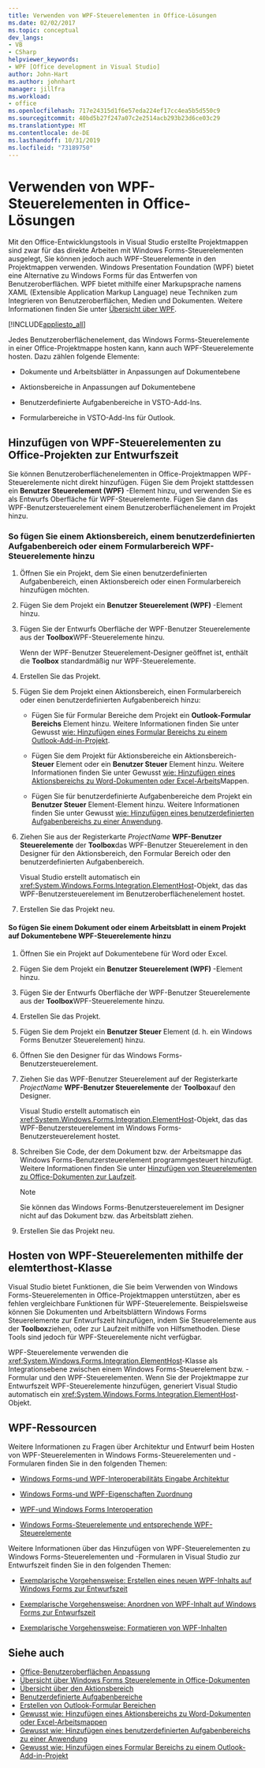 ```yaml
---
title: Verwenden von WPF-Steuerelementen in Office-Lösungen
ms.date: 02/02/2017
ms.topic: conceptual
dev_langs:
- VB
- CSharp
helpviewer_keywords:
- WPF [Office development in Visual Studio]
author: John-Hart
ms.author: johnhart
manager: jillfra
ms.workload:
- office
ms.openlocfilehash: 717e24315d1f6e57eda224ef17cc4ea5b5d550c9
ms.sourcegitcommit: 40bd5b27f247a07c2e2514acb293b23d6ce03c29
ms.translationtype: MT
ms.contentlocale: de-DE
ms.lasthandoff: 10/31/2019
ms.locfileid: "73189750"
---
```

# <a name="use-wpf-controls-in-office-solutions"></a>Verwenden von WPF-Steuerelementen in Office-Lösungen

Mit den Office-Entwicklungstools in Visual Studio erstellte Projektmappen sind zwar für das direkte Arbeiten mit Windows Forms-Steuerelementen ausgelegt, Sie können jedoch auch WPF-Steuerelemente in den Projektmappen verwenden. Windows Presentation Foundation (WPF) bietet eine Alternative zu Windows Forms für das Entwerfen von Benutzeroberflächen. WPF bietet mithilfe einer Markupsprache namens XAML (Extensible Application Markup Language) neue Techniken zum Integrieren von Benutzeroberflächen, Medien und Dokumenten. Weitere Informationen finden Sie unter [Übersicht über WPF](/dotnet/framework/wpf/introduction-to-wpf).

[!INCLUDE[appliesto_all](../vsto/includes/appliesto-all-md.md)]

Jedes Benutzeroberflächenelement, das Windows Forms-Steuerelemente in einer Office-Projektmappe hosten kann, kann auch WPF-Steuerelemente hosten. Dazu zählen folgende Elemente:

- Dokumente und Arbeitsblätter in Anpassungen auf Dokumentebene

- Aktionsbereiche in Anpassungen auf Dokumentebene

- Benutzerdefinierte Aufgabenbereiche in VSTO-Add-Ins.

- Formularbereiche in VSTO-Add-Ins für Outlook.

## <a name="add-wpf-controls-to-office-projects-at-design-time"></a>Hinzufügen von WPF-Steuerelementen zu Office-Projekten zur Entwurfszeit

Sie können Benutzeroberflächenelementen in Office-Projektmappen WPF-Steuerelemente nicht direkt hinzufügen. Fügen Sie dem Projekt stattdessen ein **Benutzer Steuerelement (WPF)** -Element hinzu, und verwenden Sie es als Entwurfs Oberfläche für WPF-Steuerelemente. Fügen Sie dann das WPF-Benutzersteuerelement einem Benutzeroberflächenelement im Projekt hinzu.

### <a name="to-add-wpf-controls-to-an-actions-pane-custom-task-pane-or-form-region"></a>So fügen Sie einem Aktionsbereich, einem benutzerdefinierten Aufgabenbereich oder einem Formularbereich WPF-Steuerelemente hinzu

1. Öffnen Sie ein Projekt, dem Sie einen benutzerdefinierten Aufgabenbereich, einen Aktionsbereich oder einen Formularbereich hinzufügen möchten.

2. Fügen Sie dem Projekt ein **Benutzer Steuerelement (WPF)** -Element hinzu.

3. Fügen Sie der Entwurfs Oberfläche der WPF-Benutzer Steuerelemente aus der **Toolbox**WPF-Steuerelemente hinzu.

     Wenn der WPF-Benutzer Steuerelement-Designer geöffnet ist, enthält die **Toolbox** standardmäßig nur WPF-Steuerelemente.

4. Erstellen Sie das Projekt.

5. Fügen Sie dem Projekt einen Aktionsbereich, einen Formularbereich oder einen benutzerdefinierten Aufgabenbereich hinzu:

    - Fügen Sie für Formular Bereiche dem Projekt ein **Outlook-Formular Bereichs** Element hinzu. Weitere Informationen finden Sie unter Gewusst [wie: Hinzufügen eines Formular Bereichs zu einem Outlook-Add-in-Projekt](../vsto/how-to-add-a-form-region-to-an-outlook-add-in-project.md).

    - Fügen Sie dem Projekt für Aktionsbereiche ein Aktionsbereich- **Steuer** Element oder ein **Benutzer Steuer** Element hinzu. Weitere Informationen finden Sie unter Gewusst [wie: Hinzufügen eines Aktionsbereichs zu Word-Dokumenten oder Excel-Arbeits](../vsto/how-to-add-an-actions-pane-to-word-documents-or-excel-workbooks.md)Mappen.

    - Fügen Sie für benutzerdefinierte Aufgabenbereiche dem Projekt ein **Benutzer Steuer** Element-Element hinzu. Weitere Informationen finden Sie unter Gewusst [wie: Hinzufügen eines benutzerdefinierten Aufgabenbereichs zu einer Anwendung](../vsto/how-to-add-a-custom-task-pane-to-an-application.md).

6. Ziehen Sie aus der Registerkarte *ProjectName* **WPF-Benutzer Steuerelemente** der **Toolbox**das WPF-Benutzer Steuerelement in den Designer für den Aktionsbereich, den Formular Bereich oder den benutzerdefinierten Aufgabenbereich.

     Visual Studio erstellt automatisch ein <xref:System.Windows.Forms.Integration.ElementHost>-Objekt, das das WPF-Benutzersteuerelement im Benutzeroberflächenelement hostet.

7. Erstellen Sie das Projekt neu.

#### <a name="to-add-wpf-controls-to-a-document-or-worksheet-in-a-document-level-project"></a>So fügen Sie einem Dokument oder einem Arbeitsblatt in einem Projekt auf Dokumentebene WPF-Steuerelemente hinzu

1. Öffnen Sie ein Projekt auf Dokumentebene für Word oder Excel.

2. Fügen Sie dem Projekt ein **Benutzer Steuerelement (WPF)** -Element hinzu.

3. Fügen Sie der Entwurfs Oberfläche der WPF-Benutzer Steuerelemente aus der **Toolbox**WPF-Steuerelemente hinzu.

4. Erstellen Sie das Projekt.

5. Fügen Sie dem Projekt ein **Benutzer Steuer** Element (d. h. ein Windows Forms Benutzer Steuerelement) hinzu.

6. Öffnen Sie den Designer für das Windows Forms-Benutzersteuerelement.

7. Ziehen Sie das WPF-Benutzer Steuerelement auf der Registerkarte *ProjectName* **WPF-Benutzer Steuerelemente** der **Toolbox**auf den Designer.

     Visual Studio erstellt automatisch ein <xref:System.Windows.Forms.Integration.ElementHost>-Objekt, das das WPF-Benutzersteuerelement im Windows Forms-Benutzersteuerelement hostet.

8. Schreiben Sie Code, der dem Dokument bzw. der Arbeitsmappe das Windows Forms-Benutzersteuerelement programmgesteuert hinzufügt. Weitere Informationen finden Sie unter [Hinzufügen von Steuerelementen zu Office-Dokumenten zur Laufzeit](../vsto/adding-controls-to-office-documents-at-run-time.md).

    > [!NOTE]
    > Sie können das Windows Forms-Benutzersteuerelement im Designer nicht auf das Dokument bzw. das Arbeitsblatt ziehen.

9. Erstellen Sie das Projekt neu.

## <a name="host-wpf-controls-by-using-the-elementhost-class"></a>Hosten von WPF-Steuerelementen mithilfe der elemterthost-Klasse

Visual Studio bietet Funktionen, die Sie beim Verwenden von Windows Forms-Steuerelementen in Office-Projektmappen unterstützen, aber es fehlen vergleichbare Funktionen für WPF-Steuerelemente. Beispielsweise können Sie Dokumenten und Arbeitsblättern Windows Forms Steuerelemente zur Entwurfszeit hinzufügen, indem Sie Steuerelemente aus der **Toolbox**ziehen, oder zur Laufzeit mithilfe von Hilfsmethoden. Diese Tools sind jedoch für WPF-Steuerelemente nicht verfügbar.

WPF-Steuerelemente verwenden die <xref:System.Windows.Forms.Integration.ElementHost>-Klasse als Integrationsebene zwischen einem Windows Forms-Steuerelement bzw. -Formular und den WPF-Steuerelementen. Wenn Sie der Projektmappe zur Entwurfszeit WPF-Steuerelemente hinzufügen, generiert Visual Studio automatisch ein <xref:System.Windows.Forms.Integration.ElementHost>-Objekt.

## <a name="wpf-resources"></a>WPF-Ressourcen

Weitere Informationen zu Fragen über Architektur und Entwurf beim Hosten von WPF-Steuerelementen in Windows Forms-Steuerelementen und -Formularen finden Sie in den folgenden Themen:

- [Windows Forms-und WPF-Interoperabilitäts Eingabe Architektur](/dotnet/framework/wpf/advanced/windows-forms-and-wpf-interoperability-input-architecture)

- [Windows Forms-und WPF-Eigenschaften Zuordnung](/dotnet/framework/wpf/advanced/windows-forms-and-wpf-property-mapping)

- [WPF-und Windows Forms Interoperation](/dotnet/framework/wpf/advanced/wpf-and-windows-forms-interoperation)

- [Windows Forms-Steuerelemente und entsprechende WPF-Steuerelemente](/dotnet/framework/wpf/advanced/windows-forms-controls-and-equivalent-wpf-controls)

Weitere Informationen über das Hinzufügen von WPF-Steuerelementen zu Windows Forms-Steuerelementen und -Formularen in Visual Studio zur Entwurfszeit finden Sie in den folgenden Themen:

- [Exemplarische Vorgehensweise: Erstellen eines neuen WPF-Inhalts auf Windows Forms zur Entwurfszeit](/dotnet/framework/winforms/advanced/walkthrough-creating-new-wpf-content-on-windows-forms-at-design-time)

- [Exemplarische Vorgehensweise: Anordnen von WPF-Inhalt auf Windows Forms zur Entwurfszeit](/dotnet/framework/winforms/advanced/walkthrough-arranging-wpf-content-on-windows-forms-at-design-time)

- [Exemplarische Vorgehensweise: Formatieren von WPF-Inhalten](/dotnet/framework/winforms/advanced/walkthrough-styling-wpf-content)

## <a name="see-also"></a>Siehe auch

- [Office-Benutzeroberflächen Anpassung](../vsto/office-ui-customization.md)
- [Übersicht über Windows Forms Steuerelemente in Office-Dokumenten](../vsto/windows-forms-controls-on-office-documents-overview.md)
- [Übersicht über den Aktionsbereich](../vsto/actions-pane-overview.md)
- [Benutzerdefinierte Aufgabenbereiche](../vsto/custom-task-panes.md)
- [Erstellen von Outlook-Formular Bereichen](../vsto/creating-outlook-form-regions.md)
- [Gewusst wie: Hinzufügen eines Aktionsbereichs zu Word-Dokumenten oder Excel-Arbeitsmappen](../vsto/how-to-add-an-actions-pane-to-word-documents-or-excel-workbooks.md)
- [Gewusst wie: Hinzufügen eines benutzerdefinierten Aufgabenbereichs zu einer Anwendung](../vsto/how-to-add-a-custom-task-pane-to-an-application.md)
- [Gewusst wie: Hinzufügen eines Formular Bereichs zu einem Outlook-Add-in-Projekt](../vsto/how-to-add-a-form-region-to-an-outlook-add-in-project.md)
